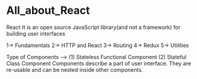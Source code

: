 # All_about_React
React 
It is an open source JavaScript library(and not a framework) for building user interfaces

1-> Fundamentals
2-> HTTP and React
3-> Routing
4-> Redux
5-> Utilities



Type of Components --> (1) Stateless Functional Component
                       (2) Stateful Class Component
Components describe a part of user interface.
They are re-usable and can be nested inside other components.
